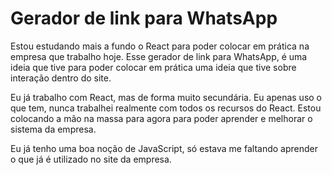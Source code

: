 # Gerador de link para WhatsApp
Estou estudando mais a fundo o React para poder colocar em prática na empresa que trabalho hoje.
Esse gerador de link para WhatsApp, é uma ideia que tive para poder colocar em prática uma ideia que tive sobre interação dentro do site.

Eu já trabalho com React, mas de forma muito secundária. Eu apenas uso o que tem, nunca trabalhei realmente com todos os recursos do React. Estou colocando a mão na massa para agora para poder aprender e melhorar o sistema da empresa.

Eu já tenho uma boa noção de JavaScript, só estava me faltando aprender o que já é utilizado no site da empresa.
